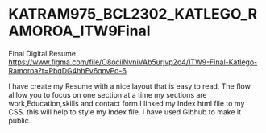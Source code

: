 # KATRAM975_BCL2302_KATLEGO_RAMOROA_ITW9Final
 Final Digital Resume 
https://www.figma.com/file/O8ociiNvniVAb5urjvp2o4/ITW9-Final-Katlego-Ramoroa?t=PbqDG4hhEv6qnvPd-6

I have create my Resume with a nice layout that is easy to read. The flow alllow you to focus on one section at a time my sections are work,Education,skills and contact form.I linked my Index html file to my CSS. this will help to style my Index file. I have used Gibhub to make it public. 
